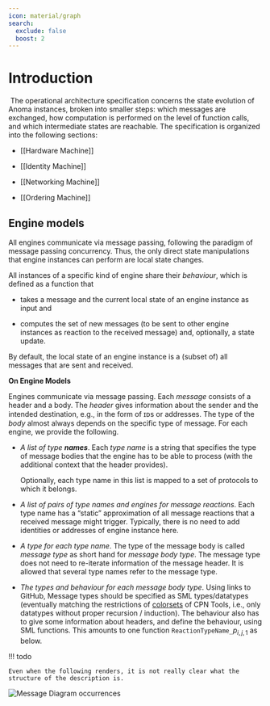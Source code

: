 ```yaml
---
icon: material/graph
search:
  exclude: false
  boost: 2
---
```


# Introduction
​
The operational architecture specification concerns the state evolution of Anoma instances, broken into smaller steps: which messages are exchanged, how computation is performed on the level of function calls, and which intermediate states are reachable.
The specification is organized into the following sections:

- [[Hardware Machine]]

- [[Identity Machine]]

- [[Networking Machine]]

- [[Ordering Machine]]

## Engine models

All engines communicate via message passing, following the paradigm of message
passing concurrency. Thus, the only direct state manipulations that engine
instances can perform are local state changes.

<!-- (In a sense, there is no such thing as **the** _global state_ of a chain, but only local views). -->

All instances of a specific kind of engine share their _behaviour_, which is
defined as a function that

- takes a message and the current local state of an engine instance as input and

- computes the set of new messages (to be sent to other engine instances as
  reaction to the received message) and, optionally, a state update.

By default, the local state of an engine instance is a (subset of) all messages
that are sent and received.

**On Engine Models**

Engines communicate via message passing. Each _message_ consists of a header and
a body. The _header_ gives information about the sender and the intended
destination, e.g., in the form of ɪᴅs or addresses. The type of the _body_
almost always depends on the specific type of message. For each engine, we
provide the following.

- _A list of type **names**_. Each _type name_ is a string that specifies
   the type of message bodies that the engine has to be able to process
   (with the additional context that the header provides).
    <!--
   Type names are also used for naming the places in the Petri net model.
   -->
   Optionally,
   each type name in this list is mapped to a set of protocols to which it belongs.

- _A list of pairs of type names and engines for message reactions_.  Each type
   name has a “static” approximation of all message reactions that a received
   message might trigger. Typically, there is no need to add identities or
   addresses of engine instance here.

-  _A type for each type name_. The type of the message body is called _message
   type_ as short hand for _message body type_. The message type does not need
   to re-iterate information of the message header. It is allowed that several
   type names refer to the message type.

- _The types and behaviour for each message body type_.  Using links to GitHub,
   Message types should be specified as SML types/datatypes (eventually matching
   the restrictions of [colorsets](https://cpntools.org/2018/01/12/color-sets/)
   of CPN Tools, i.e., only datatypes without proper recursion / induction). The
   behaviour also has to give some information about headers, and define the
   behaviour, using SML functions. This amounts to one function
   `ReactionTypeName_`$p_{i,j,1}$ as below.

   <!--
   If possible,
   we describe the behaviour in terms of messages previously received.
   This could be achieved by sending auxiliary messages to “self” (bypassing the network),
   effectively calling “self” with a new message.

   The behaviour should be specified as
   [SML functions](https://cpntools.org/2018/01/09/functions-declarations-and-control-structures/)
   for [code segments](https://cpntools.org/2018/01/09/code-segments/)
   combined with [guards](https://cpntools.org/2018/01/09/guards/) that state pre-conditions
   in the sense of [Hoare triples](https://en.wikipedia.org/wiki/Hoare_logic#Hoare_triple),
   in particular to allow for several instances of the same engine.
   -->

!!! todo

    Even when the following renders, it is not really clear what the structure of the description is.


![Message Diagram](transaction_flow.svg)
occurrences